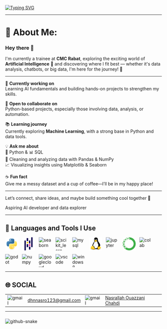 [![Typing SVG](https://readme-typing-svg.demolab.com?font=Press+Start+2P&size=21&pause=1000&color=001BF7&width=800&lines=Hi+There!+%F0%9F%91%8B;I'm+Nasrallah+Ouazzani+Chahdi)](https://git.io/typing-svg)


---
# 💫 About Me:
### Hey there 👋  
I'm currently a trainee at **CMC Rabat**, exploring the exciting world of **Artificial Intelligence** 🤖 and discovering where I fit best — whether it's data analysis, chatbots, or big data, I'm here for the journey! 🚀  

---

🔬 **Currently working on**  
Learning AI fundamentals and building hands-on projects to strengthen my skills.

🤝 **Open to collaborate on**  
Python-based projects, especially those involving data, analysis, or automation.

📚 **Learning journey**  
Currently exploring **Machine Learning**, with a strong base in Python and data tools.

💡 **Ask me about**  
🐍 Python & 📊 SQL  
🧹 Cleaning and analyzing data with Pandas & NumPy  
📈 Visualizing insights using Matplotlib & Seaborn

☕ **Fun fact**  
Give me a messy dataset and a cup of coffee—I’ll be in my happy place!

---

Let’s connect, share ideas, and maybe build something cool together 🌟

<p>Aspiring AI developer and data explorer</p>

---

## 🚀 Languages and Tools I Use

<p style="display: flex; align-items: center; gap: 12px; flex-wrap: wrap;">
  <img src="https://raw.githubusercontent.com/devicons/devicon/master/icons/python/python-original.svg" alt="python" width="42" height="42" />
  <img src="https://raw.githubusercontent.com/devicons/devicon/2ae2a900d2f041da66e950e4d48052658d850630/icons/pandas/pandas-original.svg" alt="pandas" width="42" height="42" />
  <img src="https://seaborn.pydata.org/_images/logo-mark-lightbg.svg" alt="seaborn" width="42" height="42" />
  <img src="https://upload.wikimedia.org/wikipedia/commons/0/05/Scikit_learn_logo_small.svg" alt="scikit_learn" width="42" height="42" />
  <img src="https://cdn.jsdelivr.net/gh/devicons/devicon/icons/mysql/mysql-original.svg" alt="mysql" width="42" height="42" />
  <img src="https://raw.githubusercontent.com/devicons/devicon/master/icons/linux/linux-original.svg" alt="linux" width="42" height="42" />
  <img src="https://upload.wikimedia.org/wikipedia/commons/3/38/Jupyter_logo.svg" alt="jupyter" width="42" height="42" />
  <img src="https://raw.githubusercontent.com/devicons/devicon/master/icons/anaconda/anaconda-original.svg" alt="anaconda" width="42" height="42" />
  <img src="https://upload.wikimedia.org/wikipedia/commons/d/d0/Google_Colaboratory_SVG_Logo.svg" alt="colab" width="42" height="42" />
  <img src="https://cdn.jsdelivr.net/gh/devicons/devicon/icons/godot/godot-original.svg" alt="godot" width="42" height="42" />
  <img src="https://cdn.jsdelivr.net/gh/devicons/devicon/icons/numpy/numpy-original.svg" alt="numpy" width="42" height="42" />
  <img src="https://cdn.jsdelivr.net/gh/devicons/devicon/icons/googlecloud/googlecloud-original.svg" alt="googlecloud" width="42" height="42" />
  <img src="https://cdn.jsdelivr.net/gh/devicons/devicon/icons/vscode/vscode-original.svg" alt="vscode" width="42" height="42" />
  <img src="https://cdn.jsdelivr.net/gh/devicons/devicon/icons/windows8/windows8-original.svg" alt="windows8" width="42" height="42" />
</p>

---

## 🌐 SOCIAL

<table>
  <tr>
    <td><img src="https://upload.wikimedia.org/wikipedia/commons/4/4e/Gmail_Icon.png" alt="gmail" width="30" height="30"></td>
    <td><a href="mailto:dhnnasro123@gmail.com">dhnnasro123@gmail.com</a></td>
    <td><img src="https://upload.wikimedia.org/wikipedia/commons/4/4e/LinkedIn_Icon.png" alt="gmail" width="30" height="30"></td>
    <td><a href="mailto:dhnnasro123@gmail.com">Nasrallah Ouazzani Chahdi</a></td>

  </tr>
</table>

---
###
<picture>
  <source media="(prefers-color-scheme: dark)" srcset="https://raw.githubusercontent.com/tobiasmeyhoefer/tobiasmeyhoefer/output/github-snake-dark.svg" />
  <source media="(prefers-color-scheme: light)" srcset="https://raw.githubusercontent.com/tobiasmeyhoefer/tobiasmeyhoefer/output/github-snake.svg" />
  <img alt="github-snake" src="https://raw.githubusercontent.com/tobiasmeyhoefer/tobiasmeyhoefer/output/github-snake.svg" />
</picture>
